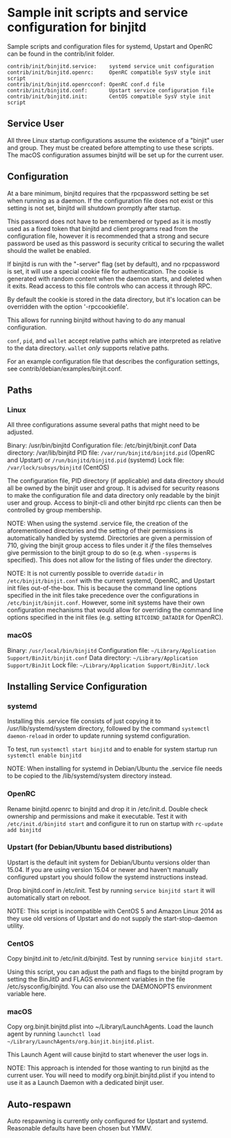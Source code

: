 Sample init scripts and service configuration for binjitd
==========================================================

Sample scripts and configuration files for systemd, Upstart and OpenRC
can be found in the contrib/init folder.

    contrib/init/binjitd.service:    systemd service unit configuration
    contrib/init/binjitd.openrc:     OpenRC compatible SysV style init script
    contrib/init/binjitd.openrcconf: OpenRC conf.d file
    contrib/init/binjitd.conf:       Upstart service configuration file
    contrib/init/binjitd.init:       CentOS compatible SysV style init script

Service User
---------------------------------

All three Linux startup configurations assume the existence of a "binjit" user
and group.  They must be created before attempting to use these scripts.
The macOS configuration assumes binjitd will be set up for the current user.

Configuration
---------------------------------

At a bare minimum, binjitd requires that the rpcpassword setting be set
when running as a daemon.  If the configuration file does not exist or this
setting is not set, binjitd will shutdown promptly after startup.

This password does not have to be remembered or typed as it is mostly used
as a fixed token that binjitd and client programs read from the configuration
file, however it is recommended that a strong and secure password be used
as this password is security critical to securing the wallet should the
wallet be enabled.

If binjitd is run with the "-server" flag (set by default), and no rpcpassword is set,
it will use a special cookie file for authentication. The cookie is generated with random
content when the daemon starts, and deleted when it exits. Read access to this file
controls who can access it through RPC.

By default the cookie is stored in the data directory, but it's location can be overridden
with the option '-rpccookiefile'.

This allows for running binjitd without having to do any manual configuration.

`conf`, `pid`, and `wallet` accept relative paths which are interpreted as
relative to the data directory. `wallet` *only* supports relative paths.

For an example configuration file that describes the configuration settings,
see contrib/debian/examples/binjit.conf.

Paths
---------------------------------

### Linux

All three configurations assume several paths that might need to be adjusted.

Binary:              /usr/bin/binjitd
Configuration file:  /etc/binjit/binjit.conf
Data directory:      /var/lib/binjitd
PID file:            `/var/run/binjitd/binjitd.pid` (OpenRC and Upstart) or `/run/binjitd/binjitd.pid` (systemd)
Lock file:           `/var/lock/subsys/binjitd` (CentOS)

The configuration file, PID directory (if applicable) and data directory
should all be owned by the binjit user and group.  It is advised for security
reasons to make the configuration file and data directory only readable by the
binjit user and group.  Access to binjit-cli and other binjitd rpc clients
can then be controlled by group membership.

NOTE: When using the systemd .service file, the creation of the aforementioned
directories and the setting of their permissions is automatically handled by
systemd. Directories are given a permission of 710, giving the binjit group
access to files under it _if_ the files themselves give permission to the
binjit group to do so (e.g. when `-sysperms` is specified). This does not allow
for the listing of files under the directory.

NOTE: It is not currently possible to override `datadir` in
`/etc/binjit/binjit.conf` with the current systemd, OpenRC, and Upstart init
files out-of-the-box. This is because the command line options specified in the
init files take precedence over the configurations in
`/etc/binjit/binjit.conf`. However, some init systems have their own
configuration mechanisms that would allow for overriding the command line
options specified in the init files (e.g. setting `BITCOIND_DATADIR` for
OpenRC).

### macOS

Binary:              `/usr/local/bin/binjitd`
Configuration file:  `~/Library/Application Support/BinJit/binjit.conf`
Data directory:      `~/Library/Application Support/BinJit`
Lock file:           `~/Library/Application Support/BinJit/.lock`

Installing Service Configuration
-----------------------------------

### systemd

Installing this .service file consists of just copying it to
/usr/lib/systemd/system directory, followed by the command
`systemctl daemon-reload` in order to update running systemd configuration.

To test, run `systemctl start binjitd` and to enable for system startup run
`systemctl enable binjitd`

NOTE: When installing for systemd in Debian/Ubuntu the .service file needs to be copied to the /lib/systemd/system directory instead.

### OpenRC

Rename binjitd.openrc to binjitd and drop it in /etc/init.d.  Double
check ownership and permissions and make it executable.  Test it with
`/etc/init.d/binjitd start` and configure it to run on startup with
`rc-update add binjitd`

### Upstart (for Debian/Ubuntu based distributions)

Upstart is the default init system for Debian/Ubuntu versions older than 15.04. If you are using version 15.04 or newer and haven't manually configured upstart you should follow the systemd instructions instead.

Drop binjitd.conf in /etc/init.  Test by running `service binjitd start`
it will automatically start on reboot.

NOTE: This script is incompatible with CentOS 5 and Amazon Linux 2014 as they
use old versions of Upstart and do not supply the start-stop-daemon utility.

### CentOS

Copy binjitd.init to /etc/init.d/binjitd. Test by running `service binjitd start`.

Using this script, you can adjust the path and flags to the binjitd program by
setting the BinJitD and FLAGS environment variables in the file
/etc/sysconfig/binjitd. You can also use the DAEMONOPTS environment variable here.

### macOS

Copy org.binjit.binjitd.plist into ~/Library/LaunchAgents. Load the launch agent by
running `launchctl load ~/Library/LaunchAgents/org.binjit.binjitd.plist`.

This Launch Agent will cause binjitd to start whenever the user logs in.

NOTE: This approach is intended for those wanting to run binjitd as the current user.
You will need to modify org.binjit.binjitd.plist if you intend to use it as a
Launch Daemon with a dedicated binjit user.

Auto-respawn
-----------------------------------

Auto respawning is currently only configured for Upstart and systemd.
Reasonable defaults have been chosen but YMMV.
